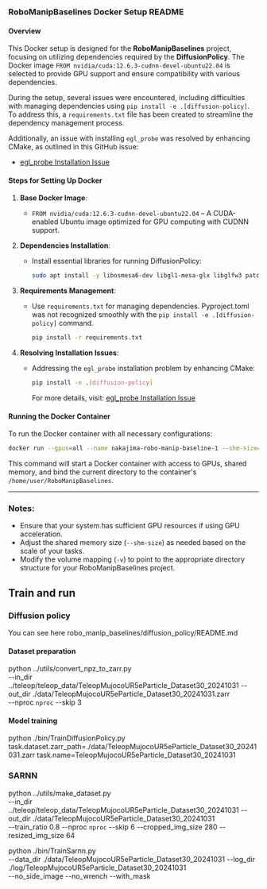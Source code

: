 ### RoboManipBaselines Docker Setup README

#### Overview
This Docker setup is designed for the **RoboManipBaselines** project, focusing on utilizing dependencies required by the **DiffusionPolicy**. The Docker image `FROM nvidia/cuda:12.6.3-cudnn-devel-ubuntu22.04` is selected to provide GPU support and ensure compatibility with various dependencies.

During the setup, several issues were encountered, including difficulties with managing dependencies using `pip install -e .[diffusion-policy]`. To address this, a `requirements.txt` file has been created to streamline the dependency management process.

Additionally, an issue with installing `egl_probe` was resolved by enhancing CMake, as outlined in this GitHub issue:
- [egl_probe Installation Issue](https://github.com/StanfordVL/egl_probe/issues/2)

#### Steps for Setting Up Docker

1. **Base Docker Image**:
   - `FROM nvidia/cuda:12.6.3-cudnn-devel-ubuntu22.04` – A CUDA-enabled Ubuntu image optimized for GPU computing with CUDNN support.

2. **Dependencies Installation**:
   - Install essential libraries for running DiffusionPolicy:
     ```bash
     sudo apt install -y libosmesa6-dev libgl1-mesa-glx libglfw3 patchelf
     ```

3. **Requirements Management**:
   - Use `requirements.txt` for managing dependencies. Pyproject.toml was not recognized smoothly with the `pip install -e .[diffusion-policy]` command. 
     ```bash
     pip install -r requirements.txt
     ```

4. **Resolving Installation Issues**:
   - Addressing the `egl_probe` installation problem by enhancing CMake:
     ```bash
     pip install -e .[diffusion-policy]
     ```
     For more details, visit:
     [egl_probe Installation Issue](https://github.com/StanfordVL/egl_probe/issues/2)

#### Running the Docker Container

To run the Docker container with all necessary configurations:

```bash
docker run --gpus=all --name nakajima-robo-manip-baseline-1 --shm-size=64G -v ./:/home/user/RoboManipBaselines -it robo_manip_baseline:latest /bin/bash
```

This command will start a Docker container with access to GPUs, shared memory, and bind the current directory to the container's `/home/user/RoboManipBaselines`.

---

### Notes:
- Ensure that your system has sufficient GPU resources if using GPU acceleration.
- Adjust the shared memory size (`--shm-size`) as needed based on the scale of your tasks.
- Modify the volume mapping (`-v`) to point to the appropriate directory structure for your RoboManipBaselines project.


## Train and run
### Diffusion policy
You can see here robo_manip_baselines/diffusion_policy/README.md
#### Dataset preparation
python ../utils/convert_npz_to_zarr.py \
--in_dir ../teleop/teleop_data/TeleopMujocoUR5eParticle_Dataset30_20241031 --out_dir ./data/TeleopMujocoUR5eParticle_Dataset30_20241031.zarr \
--nproc `nproc` --skip 3

#### Model training
python ./bin/TrainDiffusionPolicy.py \
task.dataset.zarr_path=./data/TeleopMujocoUR5eParticle_Dataset30_20241031.zarr task.name=TeleopMujocoUR5eParticle_Dataset30_20241031

### SARNN
python ../utils/make_dataset.py \
--in_dir ../teleop/teleop_data/TeleopMujocoUR5eParticle_Dataset30_20241031 --out_dir ./data/TeleopMujocoUR5eParticle_Dataset30_20241031 \
--train_ratio 0.8 --nproc `nproc` --skip 6 --cropped_img_size 280 --resized_img_size 64


python ./bin/TrainSarnn.py \
--data_dir ./data/TeleopMujocoUR5eParticle_Dataset30_20241031 --log_dir ./log/TeleopMujocoUR5eParticle_Dataset30_20241031 \
--no_side_image --no_wrench --with_mask


